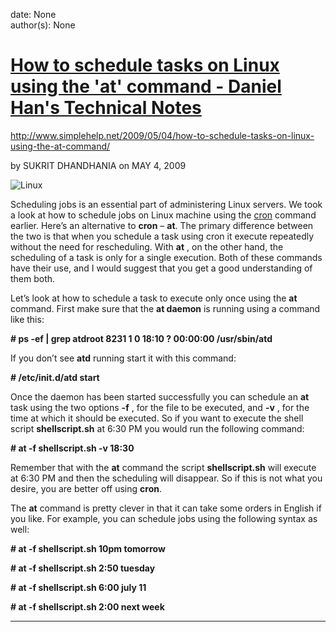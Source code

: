 
date: None  
author(s): None  

# [How to schedule tasks on Linux using the 'at' command - Daniel Han's Technical Notes](https://sites.google.com/site/xiangyangsite/home/technical-tips/linux-unix/administrations/at/how-to-schedule-tasks-on-linux-using-the-at-command)

http://www.simplehelp.net/2009/05/04/how-to-schedule-tasks-on-linux-using-the-at-command/

by SUKRIT DHANDHANIA on MAY 4, 2009

![Linux](http://www.simplehelp.net/wp-images/icons/topic_linux.jpg)

Scheduling jobs is an essential part of administering Linux servers. We took a look at how to schedule jobs on Linux machine using the [cron](http://www.simplehelp.net/2008/11/17/increase-your-linuxunix-productivity-how-to-use-crontab/) command earlier. Here’s an alternative to **cron** – **at**. The primary difference between the two is that when you schedule a task using cron it execute repeatedly without the need for rescheduling. With **at** , on the other hand, the scheduling of a task is only for a single execution. Both of these commands have their use, and I would suggest that you get a good understanding of them both.

Let’s look at how to schedule a task to execute only once using the **at** command. First make sure that the **at daemon** is running using a command like this:

 **# ps -ef | grep atdroot 8231 1 0 18:10 ? 00:00:00 /usr/sbin/atd**

If you don’t see **atd** running start it with this command:

 **# /etc/init.d/atd start**

Once the daemon has been started successfully you can schedule an **at** task using the two options **-f** , for the file to be executed, and **-v** , for the time at which it should be executed. So if you want to execute the shell script **shellscript.sh** at 6:30 PM you would run the following command:

 **# at -f shellscript.sh -v 18:30**

Remember that with the **at** command the script **shellscript.sh** will execute at 6:30 PM and then the scheduling will disappear. So if this is not what you desire, you are better off using **cron**.

The **at** command is pretty clever in that it can take some orders in English if you like. For example, you can schedule jobs using the following syntax as well:

 **# at -f shellscript.sh 10pm tomorrow**

 **# at -f shellscript.sh 2:50 tuesday**

 **# at -f shellscript.sh 6:00 july 11**

 **# at -f shellscript.sh 2:00 next week**  
  
---

